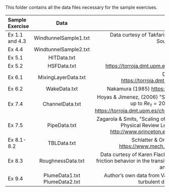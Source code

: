 This folder contains all the data files necessary for the sample exercises.

| Sample Exercise	| Data | Source | 
| :--------| :---: | :----: | 
| Ex 1.1 and 4.3	| WindtunnelSample1.txt	| Data curtesy of Takfarinas Medjnoun acquired from the University of Southampton 3x2 windtunnel | 
| Ex 4.4	| WindtunnelSample2.txt	| | 
| Ex 5.1  | HITData.txt |  | 
| Ex 5.2  | HSFData.txt |	https://torroja.dmt.upm.es/turbdata/agard/chapter3/HOM22/HOM22KT/ | 
| Ex 6.1  | MixingLayerData.txt | 	Delville & Bonnet (1995) https://torroja.dmt.upm.es/turbdata/agard/chapter6/SHL04 | 
| Ex 6.2  | WakeData.txt	| Nakamura (1985) https://turbmodels.larc.nasa.gov/airfoilwake_val.html| 
| Ex 7.4  | ChannelData.txt | Hoyas & Jimenez, (2006) "Scaling of velocity fluctuations in turbulent channels up to $Re_{\tau} =2000$", Phys. of Fluids, vol 18, 011702. https://torroja.dmt.upm.es/channels/data/statistics/Re2000/profiles/Re2000.prof| 
| Ex 7.5  | PipeData.txt | Zagarola & Smits, "Scaling of the Mean Velocity Profile for Turbulent Pipe Flow." Physical Review Letters, Vol. 78, No. 1, pp.239-242, 1997. http://www.princeton.edu/~gasdyn/Superpipe_data/1.0238E+06.txt| 
| Ex 8.1-8.2| TBLData.txt | 	Schlatter & Orlu, 2010, J. Fluid Mech., 659 (2010) https://www.mech.kth.se/~pschlatt/DATA/vel_4060_dns.prof| 
| Ex 8.3  | RoughnessData.txt	| Data curtesy of Karen Flack from Flack, Schultz, Barros, & Kim (2016). Skin-friction behavior in the transitionally-rough regime. International Journal of Heat and Fluid Flow, 61, 21-30.| 
| Ex 9.4  | PlumeData1.txt PlumeData2.txt	| Author’s own data from Vanderwel & Tavoularis (2014). Measurements of turbulent diffusion in uniformly sheared flow. |  Journal of fluid mechanics, 754, 488-514.
